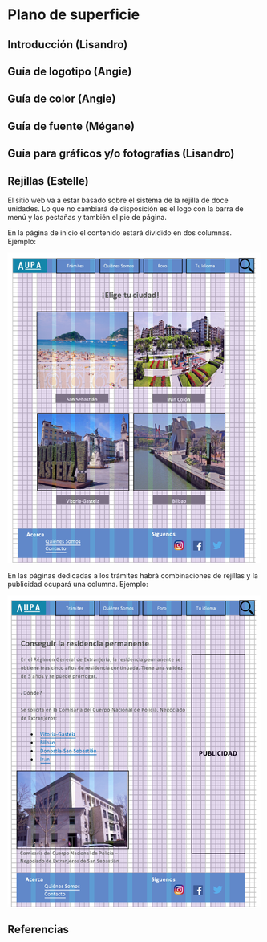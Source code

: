 # Plano de superficie

## Introducción (Lisandro)

## Guía de logotipo (Angie)

## Guía de color (Angie)

## Guía de fuente (Mégane)

## Guía para gráficos y/o fotografías (Lisandro)

## Rejillas (Estelle)

El sitio web va a estar basado sobre el sistema de la rejilla de doce unidades. Lo que no cambiará de disposición es el logo con la barra de menú y las pestañas y también el pie de página. 

En la página de inicio el contenido estará dividido en dos columnas. 
Ejemplo:

![Pagina de inicio](rejillas1.png)

En las páginas dedicadas a los trámites habrá combinaciones de rejillas y la publicidad ocupará una columna.
Ejemplo:

![Pagina de articulo](rejillas2.png)

## Referencias